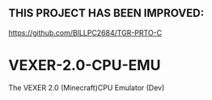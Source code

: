 ## THIS PROJECT HAS BEEN IMPROVED:
https://github.com/BILLPC2684/TGR-PRTO-C

# VEXER-2.0-CPU-EMU
The VEXER 2.0 (Minecraft)CPU Emulator (Dev)
